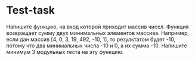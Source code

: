 # Test-task
Напишите функцию, на вход которой приходит массив чисел. Функция возвращает сумму двух минимальных элементов массива.
Например, если дан массив [4, 0, 3, 19, 492, -10, 1], то результатом будет -10, потому что два минимальных числа -10 и 0, а их сумма -10.
Напишите минимум 3 модульных теста на эту функцию.
